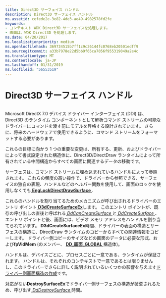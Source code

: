```yaml
---
title: Direct3D サーフェイス ハンドル
description: Direct3D サーフェイス ハンドル
ms.assetid: cefede2e-3e82-4de3-ae49-4982578fd2fe
keywords:
- コンテキスト WDK Direct3D サーフェイスを処理します。
- 画面は、WDK Direct3D を処理します。
ms.date: 04/20/2017
ms.localizationpriority: medium
ms.openlocfilehash: 369734515b7ff1c9c26144fc0768eb20501edff9
ms.sourcegitcommit: a33b7978e22d5bb9f65ca7056f955319049a2e4c
ms.translationtype: MT
ms.contentlocale: ja-JP
ms.lasthandoff: 01/31/2019
ms.locfileid: "56553519"
---
```

# <a name="direct3d-surface-handles"></a>Direct3D サーフェイス ハンドル


## <span id="ddk_direct3d_surface_handles_gg"></span><span id="DDK_DIRECT3D_SURFACE_HANDLES_GG"></span>


Microsoft DirectX 7.0 デバイス ドライバー インターフェイス (DDI) は、Direct3D のランタイム コンポーネントとして解析コマンド ストリームの可能なドライバーにコマンドを渡す前にモデルを昇格する設計されています。 さらに、将来のハードウェアで使用できるように、コマンド ストリームをフォーマットする必要があります。

これらの目標に向かう 1 つの重要な変更は、所有する、更新、およびドライバーによって書式設定された構造体に、Direct3D/DirectDraw ランタイムによって所有されている中間構造からすべての画面に関連するデータの移動です。

サーフェスは、コマンド ストリームに埋め込まれているハンドルによって参照されます。 これらの頻度の高い操作で、ドライバーから参照できる、サーフェイスの独自の表現、ハンドルなどのヘルパー関数を使用して、画面のロックを使用しなくても[ **EngLockDirectDrawSurface** ](https://msdn.microsoft.com/library/windows/hardware/ff564966).

これらのハンドルを割り当てるためのメカニズムが呼び出されるドライバーのエントリ ポイント[ **D3dCreateSurfaceEx**](https://msdn.microsoft.com/library/windows/hardware/ff542840)します。 このエントリ ポイントが、既存の呼び出しの直後と呼ばれる[ *DdCanCreateSurface* ](https://msdn.microsoft.com/library/windows/hardware/ff549213)と[ *DdCreateSurface* ](https://msdn.microsoft.com/library/windows/hardware/ff549263) 、エントリ ポイントと後、画面には、ビデオ メモリ アドレスをハンドルを割り当てられています。 **D3dCreateSurfaceEx**時間、ドライバーの表面の構造とサーフェスの構造に、DirectDraw ランタイムのコピーからすべての関連情報をコピーします。 ドライバー側コピーのサイズなどの画面のデータに必要な形式、および**fpVidMem** (のメンバー、 [ **DD\_画面\_GLOBAL** ](https://msdn.microsoft.com/library/windows/hardware/ff551726)構造体)。

ハンドルは、デバイスごとに、プロセスごとに一意である、ランタイムが保証されます。 ハンドルは、それぞれのコンテキストで一意であるとは限りませんし、このドライバーでさらに詳しく説明されているいくつかの影響を与えます[ドライバー側画面構造の作成](creating-driver-side-surface-structures.md)です。

対応がない**DestroySurfaceEx**でドライバー側サーフェスの構造が破棄されるため、呼び出す[ *DdDestroySurface* ](https://msdn.microsoft.com/library/windows/hardware/ff549281)時間。

 

 





